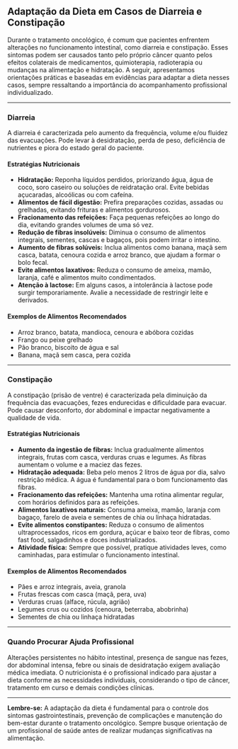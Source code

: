 
## Adaptação da Dieta em Casos de Diarreia e Constipação

Durante o tratamento oncológico, é comum que pacientes enfrentem alterações no funcionamento intestinal, como diarreia e constipação. Esses sintomas podem ser causados tanto pelo próprio câncer quanto pelos efeitos colaterais de medicamentos, quimioterapia, radioterapia ou mudanças na alimentação e hidratação. A seguir, apresentamos orientações práticas e baseadas em evidências para adaptar a dieta nesses casos, sempre ressaltando a importância do acompanhamento profissional individualizado.

---

### Diarreia

A diarreia é caracterizada pelo aumento da frequência, volume e/ou fluidez das evacuações. Pode levar à desidratação, perda de peso, deficiência de nutrientes e piora do estado geral do paciente.

#### Estratégias Nutricionais

- **Hidratação:** Reponha líquidos perdidos, priorizando água, água de coco, soro caseiro ou soluções de reidratação oral. Evite bebidas açucaradas, alcoólicas ou com cafeína.
- **Alimentos de fácil digestão:** Prefira preparações cozidas, assadas ou grelhadas, evitando frituras e alimentos gordurosos.
- **Fracionamento das refeições:** Faça pequenas refeições ao longo do dia, evitando grandes volumes de uma só vez.
- **Redução de fibras insolúveis:** Diminua o consumo de alimentos integrais, sementes, cascas e bagaços, pois podem irritar o intestino.
- **Aumento de fibras solúveis:** Inclua alimentos como banana, maçã sem casca, batata, cenoura cozida e arroz branco, que ajudam a formar o bolo fecal.
- **Evite alimentos laxativos:** Reduza o consumo de ameixa, mamão, laranja, café e alimentos muito condimentados.
- **Atenção à lactose:** Em alguns casos, a intolerância à lactose pode surgir temporariamente. Avalie a necessidade de restringir leite e derivados.

#### Exemplos de Alimentos Recomendados

- Arroz branco, batata, mandioca, cenoura e abóbora cozidas
- Frango ou peixe grelhado
- Pão branco, biscoito de água e sal
- Banana, maçã sem casca, pera cozida

---

### Constipação

A constipação (prisão de ventre) é caracterizada pela diminuição da frequência das evacuações, fezes endurecidas e dificuldade para evacuar. Pode causar desconforto, dor abdominal e impactar negativamente a qualidade de vida.

#### Estratégias Nutricionais

- **Aumento da ingestão de fibras:** Inclua gradualmente alimentos integrais, frutas com casca, verduras cruas e legumes. As fibras aumentam o volume e a maciez das fezes.
- **Hidratação adequada:** Beba pelo menos 2 litros de água por dia, salvo restrição médica. A água é fundamental para o bom funcionamento das fibras.
- **Fracionamento das refeições:** Mantenha uma rotina alimentar regular, com horários definidos para as refeições.
- **Alimentos laxativos naturais:** Consuma ameixa, mamão, laranja com bagaço, farelo de aveia e sementes de chia ou linhaça hidratadas.
- **Evite alimentos constipantes:** Reduza o consumo de alimentos ultraprocessados, ricos em gordura, açúcar e baixo teor de fibras, como fast food, salgadinhos e doces industrializados.
- **Atividade física:** Sempre que possível, pratique atividades leves, como caminhadas, para estimular o funcionamento intestinal.

#### Exemplos de Alimentos Recomendados

- Pães e arroz integrais, aveia, granola
- Frutas frescas com casca (maçã, pera, uva)
- Verduras cruas (alface, rúcula, agrião)
- Legumes crus ou cozidos (cenoura, beterraba, abobrinha)
- Sementes de chia ou linhaça hidratadas

---

### Quando Procurar Ajuda Profissional

Alterações persistentes no hábito intestinal, presença de sangue nas fezes, dor abdominal intensa, febre ou sinais de desidratação exigem avaliação médica imediata. O nutricionista é o profissional indicado para ajustar a dieta conforme as necessidades individuais, considerando o tipo de câncer, tratamento em curso e demais condições clínicas.

---

**Lembre-se:** A adaptação da dieta é fundamental para o controle dos sintomas gastrointestinais, prevenção de complicações e manutenção do bem-estar durante o tratamento oncológico. Sempre busque orientação de um profissional de saúde antes de realizar mudanças significativas na alimentação.
```
